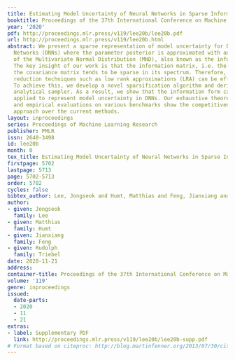 ```yaml
---
title: Estimating Model Uncertainty of Neural Networks in Sparse Information Form
booktitle: Proceedings of the 37th International Conference on Machine Learning
year: '2020'
pdf: http://proceedings.mlr.press/v119/lee20b/lee20b.pdf
url: http://proceedings.mlr.press/v119/lee20b.html
abstract: We present a sparse representation of model uncertainty for Deep Neural
  Networks (DNNs) where the parameter posterior is approximated with an inverse formulation
  of the Multivariate Normal Distribution (MND), also known as the information form.
  The key insight of our work is that the information matrix, i.e. the inverse of
  the covariance matrix tends to be sparse in its spectrum. Therefore, dimensionality
  reduction techniques such as low rank approximations (LRA) can be effectively exploited.
  To achieve this, we develop a novel sparsification algorithm and derive a cost-effective
  analytical sampler. As a result, we show that the information form can be scalably
  applied to represent model uncertainty in DNNs. Our exhaustive theoretical analysis
  and empirical evaluations on various benchmarks show the competitiveness of our
  approach over the current methods.
layout: inproceedings
series: Proceedings of Machine Learning Research
publisher: PMLR
issn: 2640-3498
id: lee20b
month: 0
tex_title: Estimating Model Uncertainty of Neural Networks in Sparse Information Form
firstpage: 5702
lastpage: 5713
page: 5702-5713
order: 5702
cycles: false
bibtex_author: Lee, Jongseok and Humt, Matthias and Feng, Jianxiang and Triebel, Rudolph
author:
- given: Jongseok
  family: Lee
- given: Matthias
  family: Humt
- given: Jianxiang
  family: Feng
- given: Rudolph
  family: Triebel
date: 2020-11-21
address: 
container-title: Proceedings of the 37th International Conference on Machine Learning
volume: '119'
genre: inproceedings
issued:
  date-parts:
  - 2020
  - 11
  - 21
extras:
- label: Supplementary PDF
  link: http://proceedings.mlr.press/v119/lee20b/lee20b-supp.pdf
# Format based on citeproc: http://blog.martinfenner.org/2013/07/30/citeproc-yaml-for-bibliographies/
---
```

